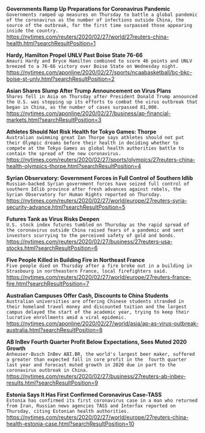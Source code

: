 **Governments Ramp Up Preparations for Coronavirus Pandemic**\
`Governments ramped up measures on Thursday to battle a global pandemic of the coronavirus as the number of infections outside China, the source of the outbreak, for the first time surpassed those appearing inside the country.`\
https://nytimes.com/reuters/2020/02/27/world/27reuters-china-health.html?searchResultPosition=1

**Hardy, Hamilton Propel UNLV Past Boise State 76-66**\
`Amauri Hardy and Bryce Hamilton combined to score 46 points and UNLV breezed to a 76-66 victory over Boise State on Wednesday night.`\
https://nytimes.com/aponline/2020/02/27/sports/ncaabasketball/bc-bkc-boise-st-unlv.html?searchResultPosition=2

**Asian Shares Slump After Trump Announcement on Virus Plans**\
`Shares fell in Asia on Thursday after President Donald Trump announced the U.S. was stepping up its efforts to combat the virus outbreak that began in China, as the number of cases surpassed 81,000. `\
https://nytimes.com/aponline/2020/02/27/business/ap-financial-markets.html?searchResultPosition=3

**Athletes Should Not Risk Health for Tokyo Games: Thorpe**\
`Australian swimming great Ian Thorpe says athletes should not put their Olympic dreams before their health in deciding whether to compete at the Tokyo Games as global health authorities battle to contain the spread of the new coronavirus.`\
https://nytimes.com/reuters/2020/02/27/sports/olympics/27reuters-china-health-olympics-thorpe.html?searchResultPosition=4

**Syrian Observatory: Government Forces in Full Control of Southern Idlib**\
`Russian-backed Syrian government forces have seized full control of southern Idlib province after fresh advances against rebels, the Syrian Observatory for Human Rights reported on Thursday.`\
https://nytimes.com/reuters/2020/02/27/world/europe/27reuters-syria-security-advance.html?searchResultPosition=5

**Futures Tank as Virus Risks Deepen**\
`U.S. stock index futures tumbled on Thursday as the rapid spread of the coronavirus outside China raised fears of a pandemic and sent investors scurrying to the perceived safety of gold and bonds.`\
https://nytimes.com/reuters/2020/02/27/business/27reuters-usa-stocks.html?searchResultPosition=6

**Five People Killed in Building Fire in Northeast France**\
`Five people died on Thursday after a fire broke out in a building in Strasbourg in northeastern France, local firefighters said. `\
https://nytimes.com/reuters/2020/02/27/world/europe/27reuters-france-fire.html?searchResultPosition=7

**Australian Campuses Offer Cash, Discounts to China Students**\
`Australian universities are offering Chinese students stranded in their homeland travel money and discounted tuition and the largest campus delayed the start of the academic year, trying to keep their lucrative enrollments amid a viral epidemic.`\
https://nytimes.com/aponline/2020/02/27/world/asia/ap-as-virus-outbreak-australia.html?searchResultPosition=8

**AB InBev Fourth Quarter Profit Below Expectations, Sees Muted 2020 Growth**\
`Anheuser-Busch InBev ABI.BR, the world's largest beer maker, suffered a greater than expected fall in core profit in the  fourth quarter last year and forecast muted growth in 2020 due in part to the coronavirus outbreak in China.`\
https://nytimes.com/reuters/2020/02/27/business/27reuters-ab-inbev-results.html?searchResultPosition=9

**Estonia Says It Has First Confirmed Coronavirus Case-TASS**\
`Estonia has confirmed its first coronavirus case in a man who returned from Iran, Russian news agencies TASS and Interfax reported on Thursday, citing Estonian health authorities.`\
https://nytimes.com/reuters/2020/02/27/world/europe/27reuters-china-health-estonia-case.html?searchResultPosition=10

